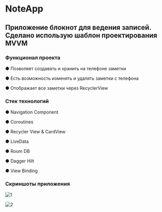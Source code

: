 # NoteApp
## Приложение блокнот для ведения записей. Сделано использую шаблон проектирования MVVM
### Функционал проекта
● Позволяет создавать и хранить на телефоне заметки

● Есть возможность изменять и удалять заметки с телефона

● Отображает все заметки через RecyclerView

### Стек технологий

● Navigation Component

● Coroutines

● Recycler View & CardView

● LiveData

● Room DB

● Dagger Hilt

● View Binding

### Скриншоты приложения 

![1](https://user-images.githubusercontent.com/60889423/120810307-948a9680-c553-11eb-9b93-b3fb5c5aacc7.jpg)

![2](https://user-images.githubusercontent.com/60889423/120810318-981e1d80-c553-11eb-9dff-a3d7f2cfd229.jpg)

